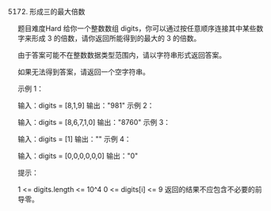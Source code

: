 5172. 形成三的最大倍数

题目难度Hard
给你一个整数数组 digits，你可以通过按任意顺序连接其中某些数字来形成 3 的倍数，请你返回所能得到的最大的 3 的倍数。

由于答案可能不在整数数据类型范围内，请以字符串形式返回答案。

如果无法得到答案，请返回一个空字符串。

 

示例 1：

输入：digits = [8,1,9]
输出："981"
示例 2：

输入：digits = [8,6,7,1,0]
输出："8760"
示例 3：

输入：digits = [1]
输出：""
示例 4：

输入：digits = [0,0,0,0,0,0]
输出："0"
 

提示：

1 <= digits.length <= 10^4
0 <= digits[i] <= 9
返回的结果不应包含不必要的前导零。
